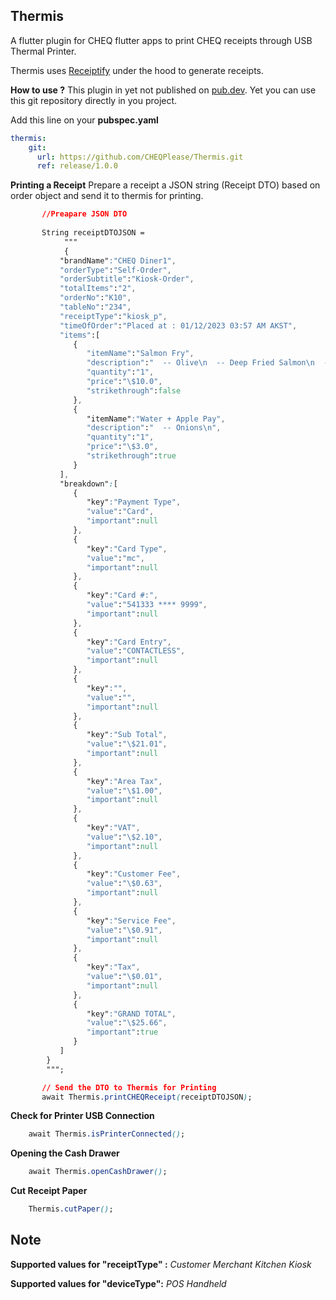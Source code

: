 


## Thermis

A flutter plugin for CHEQ flutter apps to print CHEQ receipts through USB Thermal Printer. 

Thermis uses [Receiptify](https://github.com/CHEQPlease/Receiptify) under the hood to generate receipts.

**How to use ?**
This plugin in yet not published on [pub.dev](https://pub.dev). Yet you can use this git repository directly in you project.

Add this line on your **pubspec.yaml**

```yaml
thermis:
    git:
      url: https://github.com/CHEQPlease/Thermis.git
      ref: release/1.0.0
```

**Printing a Receipt**
Prepare a receipt a JSON string (Receipt DTO) based on order object and send it to thermis for printing.
```css
	   //Preapare JSON DTO   
	   
	   String receiptDTOJSON = 
			""" 
			{
		   "brandName":"CHEQ Diner1",
		   "orderType":"Self-Order",
		   "orderSubtitle":"Kiosk-Order",
		   "totalItems":"2",
		   "orderNo":"K10",
		   "tableNo":"234",
		   "receiptType":"kiosk_p", 
		   "timeOfOrder":"Placed at : 01/12/2023 03:57 AM AKST",
		   "items":[
		      {
		         "itemName":"Salmon Fry",
		         "description":"  -- Olive\n  -- Deep Fried Salmon\n  -- ADD Addition 1\n  -- no Nuts\n  -- no Olive Oil\n  -- Substitution 1 SUB\n  -- allergy 1 ALLERGY\n",
		         "quantity":"1",
		         "price":"\$10.0",
		         "strikethrough":false
		      },
		      {
		         "itemName":"Water + Apple Pay",
		         "description":"  -- Onions\n",
		         "quantity":"1",
		         "price":"\$3.0",
		         "strikethrough":true
		      }
		   ],
		   "breakdown":[
		      {
		         "key":"Payment Type",
		         "value":"Card",
		         "important":null
		      },
		      {
		         "key":"Card Type",
		         "value":"mc",
		         "important":null
		      },
		      {
		         "key":"Card #:",
		         "value":"541333 **** 9999",
		         "important":null
		      },
		      {
		         "key":"Card Entry",
		         "value":"CONTACTLESS",
		         "important":null
		      },
		      {
		         "key":"",
		         "value":"",
		         "important":null
		      },
		      {
		         "key":"Sub Total",
		         "value":"\$21.01",
		         "important":null
		      },
		      {
		         "key":"Area Tax",
		         "value":"\$1.00",
		         "important":null
		      },
		      {
		         "key":"VAT",
		         "value":"\$2.10",
		         "important":null
		      },
		      {
		         "key":"Customer Fee",
		         "value":"\$0.63",
		         "important":null
		      },
		      {
		         "key":"Service Fee",
		         "value":"\$0.91",
		         "important":null
		      },
		      {
		         "key":"Tax",
		         "value":"\$0.01",
		         "important":null
		      },
		      {
		         "key":"GRAND TOTAL",
		         "value":"\$25.66",
		         "important":true
		      }
		   ]
		}
		""";

	   // Send the DTO to Thermis for Printing
       await Thermis.printCHEQReceipt(receiptDTOJSON);
```
**Check for Printer USB Connection**
```css
    await Thermis.isPrinterConnected();
```
**Opening the Cash Drawer**
```css
    await Thermis.openCashDrawer();
```
**Cut Receipt Paper**
```css
    Thermis.cutPaper();
```


Note
---------------
**Supported values for "receiptType" :**
*Customer
Merchant
Kitchen
Kiosk*

**Supported values for "deviceType":**
*POS
Handheld*
 

